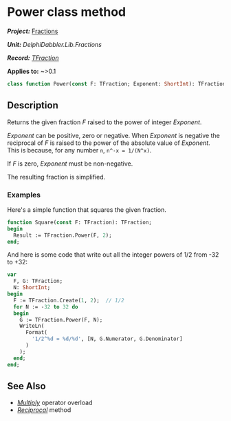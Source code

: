 # Power class method

***Project:*** [Fractions](../API.md)

***Unit:*** _DelphiDabbler.Lib.Fractions_

***Record:*** [_TFraction_](./TFraction.md)

**Applies to:** ~>0.1

```pascal
class function Power(const F: TFraction; Exponent: ShortInt): TFraction; static;
```

## Description

Returns the given fraction _F_ raised to the power of integer _Exponent_.

_Exponent_ can be positive, zero or negative. When _Exponent_ is negative the reciprocal of _F_ is raised to the power of the absolute value of _Exponent_. This is because, for any number `n`, `n^-x = 1/(N^x)`.

If _F_ is zero, _Exponent_ must be non-negative.

The resulting fraction is simplified.

### Examples

Here's a simple function that squares the given fraction.

```pascal
function Square(const F: TFraction): TFraction;
begin
  Result := TFraction.Power(F, 2);
end;
```

And here is some code that write out all the integer powers of 1/2 from -32 to +32:

```pascal
var
  F, G: TFraction;
  N: ShortInt;
begin
  F := TFraction.Create(1, 2);  // 1/2
  for N := -32 to 32 do
  begin
    G := TFraction.Power(F, N);
    WriteLn(
      Format(
        '1/2^%d = %d/%d', [N, G.Numerator, G.Denominator]
      )
    );
  end;
end;
```

## See Also

* [_Multiply_](./TFraction-Multiply.md) operator overload
* [_Reciprocal_](./TFraction-Reciprocal.md) method
